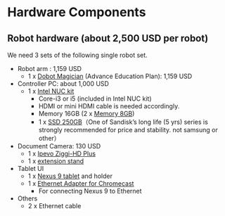 Hardware Components
===

## Robot hardware (about 2,500 USD per robot)
We need 3 sets of the following single robot set.

- Robot arm : 1,159 USD
  - 1 x [Dobot Magician](http://dobot.cc/store/buy-dobot-magician.html) (Advance Education Plan): 1,159 USD
- Controller PC: about 1,000 USD
  - 1 x [Intel NUC kit](https://www.amazon.com/dp/B01DG1SEES)
    - Core-i3 or i5 (included in Intel NUC kit)
    - HDMI or mini HDMI cable is needed accordingly.
    - Memory 16GB (2 x [Memory 8GB](https://www.amazon.com/dp/B00CQ35HBQ))
    - 1 x [SSD 250GB](https://www.amazon.com/dp/B0194MV5U8)（One of Sandisk’s long life (5 yrs) series is strongly recommended for price and stability. not samsung or other）
- Document Camera: 130 USD
  - 1 x [Ipevo Ziggi-HD Plus](https://www.amazon.com/dp/B01530XGMA)
  - 1 x [extension stand](https://www.amazon.com/dp/B00CTIF2O0)
- Tablet UI
  - 1 x [Nexus 9 tablet](https://www.amazon.com/dp/B00M6UC5TG) and holder
  - 1 x [Ethernet Adapter for Chromecast](https://store.google.com/product/ethernet_adapter_for_chromecast)
    - For connecting Nexus 9 to Ethernet
- Others
  - 2 x Ethernet cable
